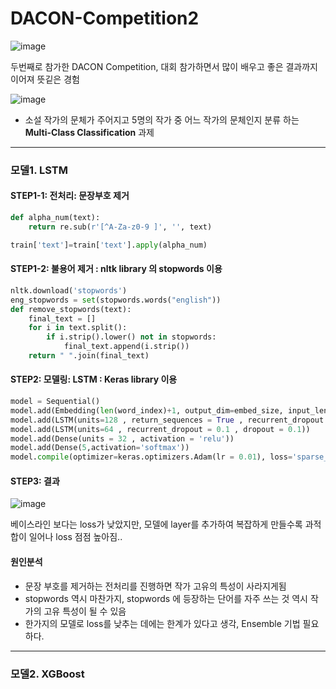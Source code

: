 # DACON-Competition2

![image](https://user-images.githubusercontent.com/75110162/103340444-6b0ea000-4ac7-11eb-9818-0ebbc5bcf35e.png)

두번째로 참가한 DACON Competition, 대회 참가하면서 많이 배우고 좋은 결과까지 이어져 뜻깉은 경험

![image](https://user-images.githubusercontent.com/75110162/103340660-fb4ce500-4ac7-11eb-80d9-666b9b1eea91.png)

- 소설 작가의 문체가 주어지고 5명의 작가 중 어느 작가의 문체인지 분류 하는 __Multi-Class Classification__ 과제 

--------

### 모델1. LSTM

#### STEP1-1: 전처리: 문장부호 제거 
``` python
def alpha_num(text):
    return re.sub(r'[^A-Za-z0-9 ]', '', text)

train['text']=train['text'].apply(alpha_num)
```
#### STEP1-2: 불용어 제거 : nltk library 의 stopwords 이용 
``` python
nltk.download('stopwords')
eng_stopwords = set(stopwords.words("english"))
def remove_stopwords(text):
    final_text = []
    for i in text.split():
        if i.strip().lower() not in stopwords:
            final_text.append(i.strip())
    return " ".join(final_text)
```

#### STEP2: 모델링: LSTM : Keras library 이용 
``` python
model = Sequential()
model.add(Embedding(len(word_index)+1, output_dim=embed_size, input_length=MAX_LEN))
model.add(LSTM(units=128 , return_sequences = True , recurrent_dropout = 0.25 , dropout = 0.25))
model.add(LSTM(units=64 , recurrent_dropout = 0.1 , dropout = 0.1))
model.add(Dense(units = 32 , activation = 'relu'))
model.add(Dense(5,activation='softmax'))
model.compile(optimizer=keras.optimizers.Adam(lr = 0.01), loss='sparse_categorical_crossentropy', metrics=['accuracy'])
```
#### STEP3: 결과
![image](https://user-images.githubusercontent.com/75110162/103350053-10367200-4ae2-11eb-9f12-026e6ba3438e.png)

베이스라인 보다는 loss가 낮았지만, 모델에 layer를 추가하여 복잡하게 만들수록 과적합이 일어나 loss 점점 높아짐..

#### 원인분석
- 문장 부호를 제거하는 전처리를 진행하면 작가 고유의 특성이 사라지게됨 
- stopwords 역시 마찬가지, stopwords 에 등장하는 단어를 자주 쓰는 것 역시 작가의 고유 특성이 될 수 있음 
- 한가지의 모델로 loss를 낮추는 데에는 한계가 있다고 생각, Ensemble 기법 필요하다. 

---------------

### 모델2. XGBoost
